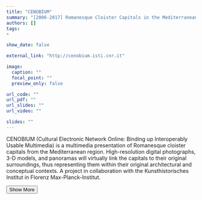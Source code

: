 ```yaml
---
title: "CENOBIUM"
summary: "[2006-2017] Romanesque Cloister Capitals in the Mediterranean Region <p onclick='this.style.display=\"block\"; event.preventDefault();' style='overflow: hidden; display: -webkit-box; -webkit-line-clamp: 3; -webkit-box-orient: vertical;'>CENOBIUM (Cultural Electronic Network Online: Binding up Interoperably Usable Multimedia) is a multimedia presentation of Romanesque cloister capitals from the Mediterranean region. High-resolution digital photographs, 3-D models, and panoramas will virtually link the capitals to their original surroundings, thus representing them within their original architectural and conceptual contexts. A project in collaboration with the Kunsthistorisches Institut in Florenz Max-Planck-Institut.</p>"
authors: []
tags: 
- 

show_date: false

external_link: "http://cenobium.isti.cnr.it"

image:
  caption: ""
  focal_point: ""
  preview_only: false

url_code: ""
url_pdf: ""
url_slides: ""
url_video: ""

slides: ""
---
```

<p>CENOBIUM (Cultural Electronic Network Online: Binding up Interoperably Usable Multimedia) is a multimedia presentation of Romanesque cloister capitals from the Mediterranean region. High-resolution digital photographs, 3-D models, and panoramas will virtually link the capitals to their original surroundings, thus representing them within their original architectural and conceptual contexts. A project in collaboration with the Kunsthistorisches Institut in Florenz Max-Planck-Institut.</p>
<button onclick="console.log('a')">Show More</button>

